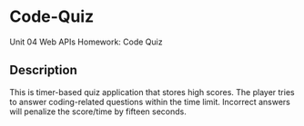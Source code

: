 # Code-Quiz
Unit 04 Web APIs Homework: Code Quiz


## Description

This is timer-based quiz application that stores high scores. The player tries to answer coding-related questions within the time limit. Incorrect answers will penalize the score/time by fifteen seconds.
